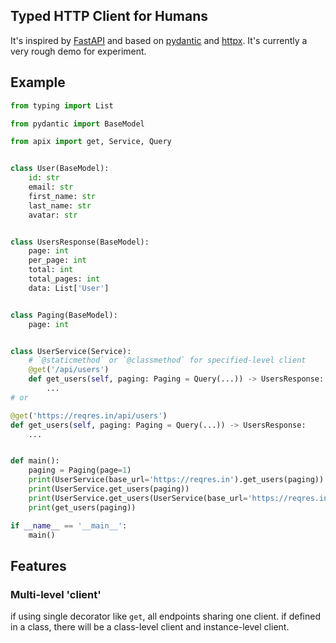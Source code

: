 ## Typed HTTP Client for Humans
It's inspired by [FastAPI](https://fastapi.tiangolo.com/) and 
based on [pydantic](https://pydantic-docs.helpmanual.io/) and 
[httpx](https://www.python-httpx.org/).
It's currently a very rough demo for experiment.
 
## Example
```python
from typing import List

from pydantic import BaseModel

from apix import get, Service, Query


class User(BaseModel):
    id: str
    email: str
    first_name: str
    last_name: str
    avatar: str


class UsersResponse(BaseModel):
    page: int
    per_page: int
    total: int
    total_pages: int
    data: List['User']


class Paging(BaseModel):
    page: int


class UserService(Service):
    # `@staticmethod` or `@classmethod` for specified-level client
    @get('/api/users')
    def get_users(self, paging: Paging = Query(...)) -> UsersResponse:
        ...
# or 

@get('https://reqres.in/api/users')
def get_users(self, paging: Paging = Query(...)) -> UsersResponse:
    ...


def main():
    paging = Paging(page=1)
    print(UserService(base_url='https://reqres.in').get_users(paging))
    print(UserService.get_users(paging))
    print(UserService.get_users(UserService(base_url='https://reqres.in'),paging))
    print(get_users(paging))

if __name__ == '__main__':
    main()
```

## Features
### Multi-level 'client'
if using single decorator like `get`, all endpoints sharing one client.
if defined in a class, there will be a class-level client and instance-level
client.